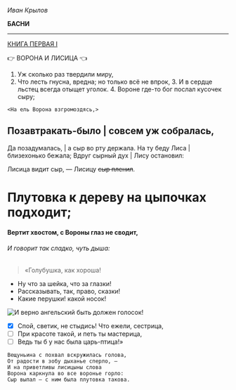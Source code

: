 *Иван Крылов*

**БАСНИ**
__________________________________________________
[КНИГА ПЕРВАЯ I](https://ilibrary.ru/text/2175/p.1/index.html)


:point_right: ВОРОНА И ЛИСИЦА :point_left:


1. Уж сколько раз твердили миру,
2. Что лесть гнусна, вредна; но только всё не впрок,
   3. И в сердце льстец всегда отыщет уголок.
   4. Вороне где-то бог послал кусочек сыру;

`<На ель Ворона взгромоздясь,>` 

Позавтракать-было | совсем уж собралась,
------------------------------------------
Да позадумалась,  | а сыр во рту держала.
На ту беду Лиса   | близехонько бежала;
Вдруг сырный дух  | Лису остановил:


Лисица видит сыр, — Лисицу ~~сыр пленил~~.
# Плутовка к дереву на цыпочках подходит;
#### Вертит хвостом, с Вороны глаз не сводит,
###### И говорит так сладко, чуть дыша:

>«Голубушка, как хороша!

- Ну что за шейка, что за глазки!
- Рассказывать, так, право, сказки!
- Какие перушки! какой носок!

![И верно ангельский быть должен голосок!](https://mishka-knizhka.ru/wp-content/uploads/2019/01/basni-krylova1-1.jpg.webp)

- [X] Спой, светик, не стыдись! Что ежели, сестрица,
- [ ] При красоте такой, и петь ты мастерица,
- [ ] Ведь ты б у нас была царь-птица!»

```
Вещуньина с похвал вскружилась голова,
От радости в зобу дыханье сперло, —
И на приветливы лисицыны слова
Ворона каркнула во все воронье горло:
Сыр выпал — с ним была плутовка такова.
```
